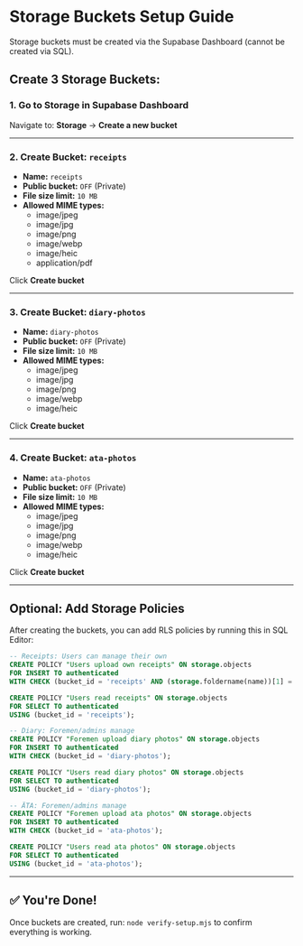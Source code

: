 # Storage Buckets Setup Guide

Storage buckets must be created via the Supabase Dashboard (cannot be created via SQL).

## Create 3 Storage Buckets:

### 1. Go to Storage in Supabase Dashboard

Navigate to: **Storage** → **Create a new bucket**

---

### 2. Create Bucket: `receipts`

- **Name:** `receipts`
- **Public bucket:** `OFF` (Private)
- **File size limit:** `10 MB`
- **Allowed MIME types:** 
  - image/jpeg
  - image/jpg
  - image/png
  - image/webp
  - image/heic
  - application/pdf

Click **Create bucket**

---

### 3. Create Bucket: `diary-photos`

- **Name:** `diary-photos`
- **Public bucket:** `OFF` (Private)
- **File size limit:** `10 MB`
- **Allowed MIME types:**
  - image/jpeg
  - image/jpg
  - image/png
  - image/webp
  - image/heic

Click **Create bucket**

---

### 4. Create Bucket: `ata-photos`

- **Name:** `ata-photos`
- **Public bucket:** `OFF` (Private)
- **File size limit:** `10 MB`
- **Allowed MIME types:**
  - image/jpeg
  - image/jpg
  - image/png
  - image/webp
  - image/heic

Click **Create bucket**

---

## Optional: Add Storage Policies

After creating the buckets, you can add RLS policies by running this in SQL Editor:

```sql
-- Receipts: Users can manage their own
CREATE POLICY "Users upload own receipts" ON storage.objects 
FOR INSERT TO authenticated 
WITH CHECK (bucket_id = 'receipts' AND (storage.foldername(name))[1] = auth.uid()::text);

CREATE POLICY "Users read receipts" ON storage.objects 
FOR SELECT TO authenticated 
USING (bucket_id = 'receipts');

-- Diary: Foremen/admins manage
CREATE POLICY "Foremen upload diary photos" ON storage.objects 
FOR INSERT TO authenticated 
WITH CHECK (bucket_id = 'diary-photos');

CREATE POLICY "Users read diary photos" ON storage.objects 
FOR SELECT TO authenticated 
USING (bucket_id = 'diary-photos');

-- ÄTA: Foremen/admins manage
CREATE POLICY "Foremen upload ata photos" ON storage.objects 
FOR INSERT TO authenticated 
WITH CHECK (bucket_id = 'ata-photos');

CREATE POLICY "Users read ata photos" ON storage.objects 
FOR SELECT TO authenticated 
USING (bucket_id = 'ata-photos');
```

---

## ✅ You're Done!

Once buckets are created, run: `node verify-setup.mjs` to confirm everything is working.

